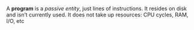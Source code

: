 A **program** is a _passive entity_, just lines of instructions. It resides on disk and isn’t currently used. It does not take up resources: CPU cycles, RAM, I/O, etc 